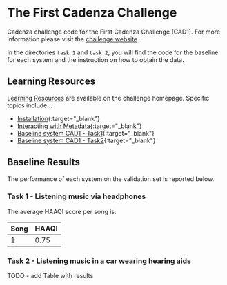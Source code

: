# The First Cadenza Challenge

Cadenza challenge code for the First Cadenza Challenge (CAD1).
For more information please visit the [challenge website](https://cadenzachallenge.org/docs/cadenza1/cc1_intro).

In the directories `task 1` and `task 2`, you will find the code for the baseline for each system
and the instruction on how to obtain the data.

## Learning Resources

[Learning Resources](http://cadenzachallenge.org/docs/learning_resources/learning_intro) are available on the challenge homepage. Specific topics include...

- [Installation](https://colab.research.google.com/drive/1m2EvNyBmaZT5njbWkHOUAIvPKyxR8iRc?usp=sharing){:target="_blank"}
- [Interacting with Metadata](https://colab.research.google.com/drive/1XtoMp8Vv_6ZtU4AE9OmQj7uRbsCzw_ZY?usp=sharing){:target="_blank"}
- [Baseline system CAD1 - Task1](https://colab.research.google.com/drive/1j8L2dBo8rTQsbKzPTxAymVvDMgHtgtnK?usp=sharing){:target="_blank"}
- [Baseline system CAD1 - Task2](https://colab.research.google.com/drive/1fgvnrgCUiylUHL26ElShp6egIZiU_vNz?usp=sharing){:target="_blank"}

## Baseline Results

The performance of each system on the validation set is reported below.

### Task 1 - Listening music via headphones

The average HAAQI score per song is:

| Song | HAAQI |
|------|-------|
| 1    | 0.75  |

### Task 2 - Listening music in a car wearing hearing aids

TODO - add Table with results
